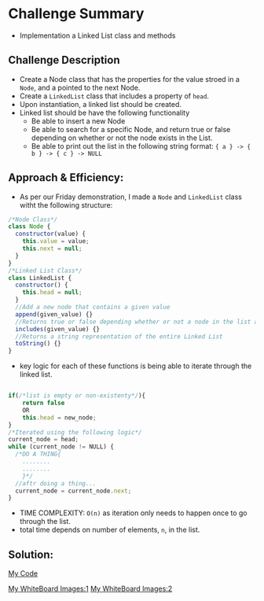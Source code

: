 # Challenge Summary

- Implementation a Linked List class and methods

## Challenge Description

- Create a Node class that has the properties for the value stroed in a `Node`, and a pointed to the next Node.
- Create a `LinkedList` class that includes a property of `head`.
- Upon instantiation, a linked list should be created.
- Linked list should be have the following functionality
  - Be able to insert a new Node
  - Be able to search for a specific Node, and return true or false depending on whether or not the node exists in the List.
  - Be able to print out the list in the following string format: `{ a } -> { b } -> { c } -> NULL`

## Approach & Efficiency:

- As per our Friday demonstration, I made a `Node` and `LinkedList` class witht the following structure:

```javascript
/*Node Class*/
class Node {
  constructor(value) {
    this.value = value;
    this.next = null;
  }
}
/*Linked List Class*/
class LinkedList {
  constructor() {
    this.head = null;
  }
  //Add a new node that contains a given value
  append(given_value) {}
  //Returns true or false depending whether or not a node in the list alreadt includes a given_value
  includes(given_value) {}
  //Returns a string representation of the entire Linked List
  toString() {}
}
```

- key logic for each of these functions is being able to iterate through the linked list.

```javascript

if(/*list is empty or non-existenty*/){
    return false
    OR
    this.head = new_node;
}
/*Iterated using the following logic*/
current_node = head;
while (current_node != NULL) {
  /*DO A THING{
    ........
    ........
    }*/
  //aftr doing a thing...
  current_node = current_node.next;
}
```

- TIME COMPLEXITY: `O(n)` as iteration only needs to happen once to go through the list.
- total time depends on number of elements, `n`, in the list.

## Solution:

[My Code](https://github.com/nacerillo/data-structures-and-algorithms-/blob/array-shift/javascript/code-challenges/arrayShift/array-shift.js)

[My WhiteBoard Images:1](https://share.icloud.com/photos/0qUvNVdYrrhUdHc9m28Q9o0AA)
[My WhiteBoard Images:2](https://share.icloud.com/photos/07jI_Mje7p_Va-b_oMkAO_S7g)
